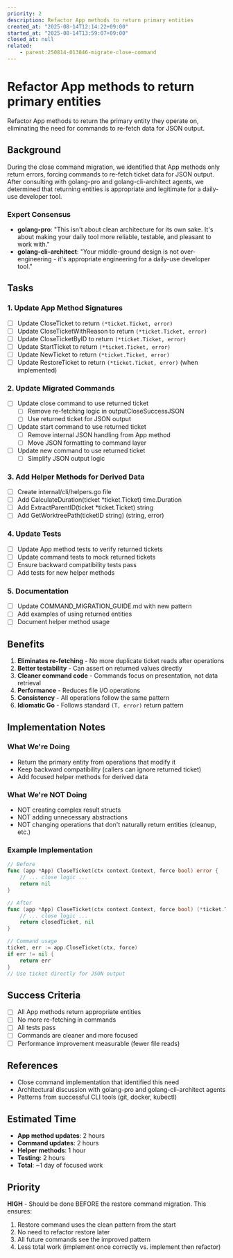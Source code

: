 ```yaml
---
priority: 2
description: Refactor App methods to return primary entities
created_at: "2025-08-14T12:14:22+09:00"
started_at: "2025-08-14T13:59:07+09:00"
closed_at: null
related:
    - parent:250814-013846-migrate-close-command
---
```


# Refactor App methods to return primary entities

Refactor App methods to return the primary entity they operate on, eliminating the need for commands to re-fetch data for JSON output.

## Background

During the close command migration, we identified that App methods only return errors, forcing commands to re-fetch ticket data for JSON output. After consulting with golang-pro and golang-cli-architect agents, we determined that returning entities is appropriate and legitimate for a daily-use developer tool.

### Expert Consensus
- **golang-pro**: "This isn't about clean architecture for its own sake. It's about making your daily tool more reliable, testable, and pleasant to work with."
- **golang-cli-architect**: "Your middle-ground design is not over-engineering - it's appropriate engineering for a daily-use developer tool."

## Tasks

### 1. Update App Method Signatures
- [ ] Update CloseTicket to return `(*ticket.Ticket, error)`
- [ ] Update CloseTicketWithReason to return `(*ticket.Ticket, error)`
- [ ] Update CloseTicketByID to return `(*ticket.Ticket, error)`
- [ ] Update StartTicket to return `(*ticket.Ticket, error)`
- [ ] Update NewTicket to return `(*ticket.Ticket, error)`
- [ ] Update RestoreTicket to return `(*ticket.Ticket, error)` (when implemented)

### 2. Update Migrated Commands
- [ ] Update close command to use returned ticket
  - [ ] Remove re-fetching logic in outputCloseSuccessJSON
  - [ ] Use returned ticket for JSON output
- [ ] Update start command to use returned ticket
  - [ ] Remove internal JSON handling from App method
  - [ ] Move JSON formatting to command layer
- [ ] Update new command to use returned ticket
  - [ ] Simplify JSON output logic

### 3. Add Helper Methods for Derived Data
- [ ] Create internal/cli/helpers.go file
- [ ] Add CalculateDuration(ticket *ticket.Ticket) time.Duration
- [ ] Add ExtractParentID(ticket *ticket.Ticket) string
- [ ] Add GetWorktreePath(ticketID string) (string, error)

### 4. Update Tests
- [ ] Update App method tests to verify returned tickets
- [ ] Update command tests to mock returned tickets
- [ ] Ensure backward compatibility tests pass
- [ ] Add tests for new helper methods

### 5. Documentation
- [ ] Update COMMAND_MIGRATION_GUIDE.md with new pattern
- [ ] Add examples of using returned entities
- [ ] Document helper method usage

## Benefits

1. **Eliminates re-fetching** - No more duplicate ticket reads after operations
2. **Better testability** - Can assert on returned values directly
3. **Cleaner command code** - Commands focus on presentation, not data retrieval
4. **Performance** - Reduces file I/O operations
5. **Consistency** - All operations follow the same pattern
6. **Idiomatic Go** - Follows standard `(T, error)` return pattern

## Implementation Notes

### What We're Doing
- Return the primary entity from operations that modify it
- Keep backward compatibility (callers can ignore returned ticket)
- Add focused helper methods for derived data

### What We're NOT Doing
- NOT creating complex result structs
- NOT adding unnecessary abstractions
- NOT changing operations that don't naturally return entities (cleanup, etc.)

### Example Implementation
```go
// Before
func (app *App) CloseTicket(ctx context.Context, force bool) error {
    // ... close logic ...
    return nil
}

// After
func (app *App) CloseTicket(ctx context.Context, force bool) (*ticket.Ticket, error) {
    // ... close logic ...
    return closedTicket, nil
}

// Command usage
ticket, err := app.CloseTicket(ctx, force)
if err != nil {
    return err
}
// Use ticket directly for JSON output
```

## Success Criteria

- [ ] All App methods return appropriate entities
- [ ] No more re-fetching in commands
- [ ] All tests pass
- [ ] Commands are cleaner and more focused
- [ ] Performance improvement measurable (fewer file reads)

## References

- Close command implementation that identified this need
- Architectural discussion with golang-pro and golang-cli-architect agents
- Patterns from successful CLI tools (git, docker, kubectl)

## Estimated Time

- **App method updates**: 2 hours
- **Command updates**: 2 hours
- **Helper methods**: 1 hour
- **Testing**: 2 hours
- **Total**: ~1 day of focused work

## Priority

**HIGH** - Should be done BEFORE the restore command migration. This ensures:
1. Restore command uses the clean pattern from the start
2. No need to refactor restore later
3. All future commands see the improved pattern
4. Less total work (implement once correctly vs. implement then refactor)